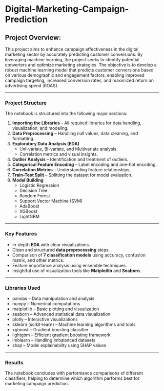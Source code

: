 # Digital-Marketing-Campaign-Prediction

## Project Overview:
This project aims to enhance campaign effectiveness in the digital marketing sector by accurately predicting customer conversions. By leveraging machine learning, the project seeks to identify potential converters and optimize marketing strategies. The objective is to develop a robust machine learning model that predicts customer conversions based on various demographic and engagement factors, enabling improved campaign targeting, increased conversion rates, and maximized return on advertising spend (ROAS).

---

### Project Structure

The notebook is structured into the following major sections:

1. **Importing the Libraries** – All required libraries for data handling, visualization, and modeling.
2. **Data Preprocessing** – Handling null values, data cleaning, and formatting.
3. **Exploratory Data Analysis (EDA)**  
   - Uni-variate, Bi-variate, and Multivariate analysis.
   - Correlation metrics and visual insights.
4. **Outlier Analysis** – Identification and treatment of outliers.
5. **Categorical Feature Encoding** – Label encoding and one-hot encoding.
6. **Correlation Metrics** – Understanding feature relationships.
7. **Train-Test Split** – Splitting the dataset for model evaluation.
8. **Model Building**  
   - Logistic Regression  
   - Decision Tree  
   - Random Forest  
   - Support Vector Machine (SVM)  
   - AdaBoost  
   - XGBoost  
   - LightGBM

---

### Key Features

- In-depth **EDA** with clear visualizations.
- Clean and structured **data preprocessing** steps.
- Comparison of **7 classification models** using accuracy, confusion matrix, and other metrics.
- Feature importance analysis using ensemble techniques.
- Insightful use of visualization tools like **Matplotlib** and **Seaborn**.

---

### Libraries Used

- pandas – Data manipulation and analysis
- numpy – Numerical computations
- matplotlib – Basic plotting and visualization
- seaborn – Advanced statistical data visualization
- plotly – Interactive visualizations
- sklearn (scikit-learn) – Machine learning algorithms and tools
- xgboost – Gradient boosting classifier
- lightgbm – Efficient gradient boosting framework
- imblearn – Handling imbalanced datasets
- shap – Model explainability using SHAP values

---

### Results

The notebook concludes with performance comparisons of different classifiers, helping to determine which algorithm performs best for marketing campaign prediction.

